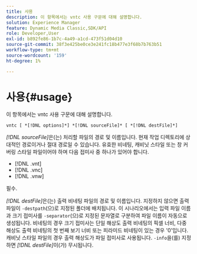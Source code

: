 ```yaml
---
title: 사용
description: 이 항목에서는 vntc 사용 구문에 대해 설명합니다.
solution: Experience Manager
feature: Dynamic Media Classic,SDK/API
role: Developer,User
exl-id: b892fe86-1b7c-4a49-a1cd-473f51d04d10
source-git-commit: 38f3e425be0ce3e241fc18b477e3f68b7b763b51
workflow-type: tm+mt
source-wordcount: '159'
ht-degree: 1%

---
```


# 사용{#usage}

이 항목에서는 vntc 사용 구문에 대해 설명합니다.

`vntc [ *[!DNL options]*] *[!DNL sourceFile]* [ *[!DNL destFile]*]`

*[!DNL sourceFile]*&#x200B;은(는) 처리할 파일의 경로 및 이름입니다. 현재 작업 디렉토리에 상대적인 경로이거나 절대 경로일 수 있습니다. 유효한 비네팅, 캐비닛 스타일 또는 창 커버링 스타일 파일이어야 하며 다음 접미사 중 하나가 있어야 합니다.

* [!DNL .vnt]
* [!DNL .vnc]
* [!DNL .vnw]

필수.

*[!DNL destFile]*&#x200B;은(는) 출력 비네팅 파일의 경로 및 이름입니다. 지정하지 않으면 출력 파일이 `-destpath`(으)로 지정된 폴더에 배치됩니다. 이 시나리오에서는 입력 파일 이름과 크기 접미사를 `-separator`(으)로 지정된 문자열로 구분하여 파일 이름이 자동으로 생성됩니다. 비네팅의 경우 크기 접미사는 단일 해상도 출력 비네팅의 픽셀 너비, 다중 해상도 출력 비네팅의 첫 번째 보기 너비 또는 피라미드 비네팅이 있는 경우 &#39;0&#39;입니다. 캐비닛 스타일 파일의 경우 출력 해상도가 파일 접미사로 사용됩니다. `-info`을(를) 지정하면 *[!DNL destFile]*&#x200B;이(가) 무시됩니다.

